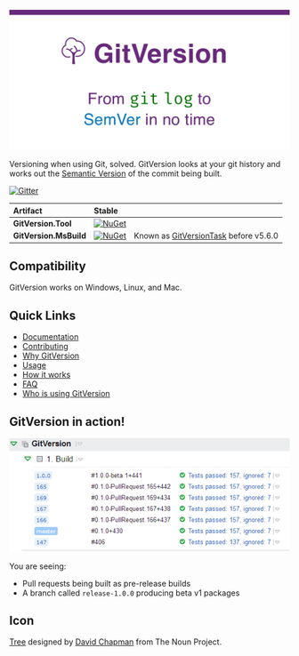 ![GitVersion – From git log to SemVer in no time][banner]

Versioning when using Git, solved. GitVersion looks at your git history and
works out the [Semantic Version][semver] of the commit being built.

[![Gitter][gitter-badge]][gitter]

| Artifact               | Stable                       |                                                         |
|:-----------------------|:-----------------------------|---------------------------------------------------------|
| **GitVersion.Tool**    | [![NuGet][gvgt-badge]][gvgt] |
| **GitVersion.MsBuild** | [![NuGet][gvt-badge]][gvt]   | Known as [GitVersionTask][gitversiontask] before v5.6.0 |

## Compatibility

GitVersion works on Windows, Linux, and Mac.

## Quick Links

*   [Documentation][docs]
*   [Contributing][contribute]
*   [Why GitVersion][why]
*   [Usage][usage]
*   [How it works][how]
*   [FAQ][faq]
*   [Who is using GitVersion][who]

## GitVersion in action!

![README][gv-in-action]

You are seeing:

*   Pull requests being built as pre-release builds
*   A branch called `release-1.0.0` producing beta v1 packages

## Icon

[Tree][app-icon]
designed by [David Chapman][app-icon-author]
from The Noun Project.

[semver]:                          http://semver.org
[gitter]:                          https://gitter.im/GitTools/GitVersion?utm_source=badge&utm_medium=badge&utm_campaign=pr-badge&utm_content=badge
[gitter-badge]:                    https://badges.gitter.im/Join+Chat.svg
[docs]:                            https://gitversion.net/docs/
[gvt]:                             https://www.nuget.org/packages/GitVersion.MsBuild
[gvt-badge]:                       https://img.shields.io/nuget/v/GitVersion.MsBuild.svg?logo=nuget
[gitversiontask]:                  https://www.nuget.org/packages/GitVersionTask/
[gvcl]:                            https://www.nuget.org/packages/GitVersion.CommandLine
[gvcl-badge]:                      https://img.shields.io/nuget/v/GitVersion.CommandLine.svg?logo=nuget
[gvgt]:                            https://www.nuget.org/packages/GitVersion.Tool
[gvgt-badge]:                      https://img.shields.io/nuget/v/GitVersion.Tool.svg?logo=nuget
[contribute]:                      https://github.com/GitTools/GitVersion/blob/main/CONTRIBUTING.md
[why]:                             https://gitversion.net/docs/learn/why
[usage]:                           https://gitversion.net/docs/usage
[how]:                             https://gitversion.net/docs/learn/how-it-works
[faq]:                             https://gitversion.net/docs/learn/faq
[who]:                             https://gitversion.net/docs/learn/who
[gv-in-action]:                    https://raw.githubusercontent.com/GitTools/GitVersion/master/docs/input/docs/img/README.png
[banner]:                          https://raw.githubusercontent.com/GitTools/graphics/master/GitVersion/banner-1280x640.png
[app-icon]:                        https://thenounproject.com/term/tree/13389/
[app-icon-author]:                 http://thenounproject.com/david.chapman
